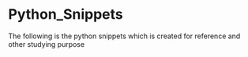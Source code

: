 # Python_Snippets
The following is the python snippets which is created for reference and other studying purpose
